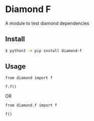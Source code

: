 # Diamond F

A module to test diamond dependencies

## Install
```bash
$ python3 -m pip install diamond-f
```

## Usage 
```python3
from diamond import f

f.f()
```

OR

```python3
from diamond.f import f

f()
```
